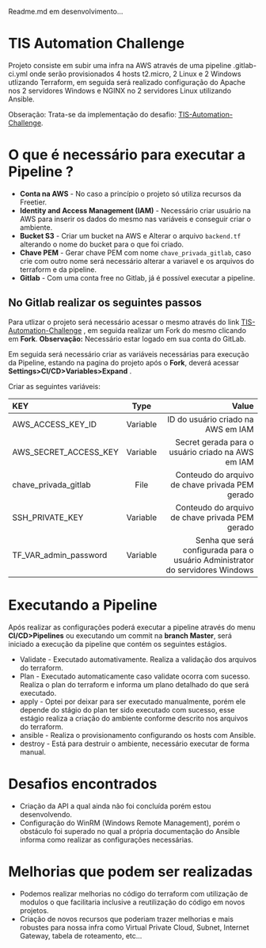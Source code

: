 Readme.md em desenvolvimento...

# TIS Automation Challenge

Projeto consiste em subir uma infra na AWS através de uma pipeline .gitlab-ci.yml onde serão provisionados 4 hosts t2.micro, 2 Linux e 2 Windows utlizando Terraform, em seguida será realizado configuração do Apache nos 2 servidores Windows e NGINX no 2 servidores Linux utilizando Ansible.

Obseração: Trata-se da implementação do desafio: [TIS-Automation-Challenge](https://github.com/stone-payments/tis-automation-challenge).

# O que é necessário para executar a Pipeline ?

- **Conta na AWS** - No caso a princípio o projeto só utiliza recursos da Freetier.
- **Identity and Access Management (IAM)** - Necessário criar usuário na AWS para inserir os dados do mesmo nas variáveis e conseguir criar o ambiente.
- **Bucket S3** - Criar um bucket na AWS e Alterar o arquivo `backend.tf` alterando o nome do bucket para o que foi criado.
- **Chave PEM** - Gerar chave PEM com nome `chave_privada_gitlab`, caso crie com outro nome será necessário alterar a variavel e os arquivos do terraform e da pipeline.
- **Gitlab** - Com uma conta free no Gitlab, já é possível executar a pipeline.

## No Gitlab realizar os seguintes passos

Para utlizar o projeto será necessário acessar o mesmo através do link [TIS-Automation-Challenge](https://gitlab.com/robsonngr/tis-automation-challenge) , em seguida realizar um Fork do mesmo clicando em **Fork**.
**Observação:** Necessário estar logado em sua conta do GitLab.

Em seguida será necessário criar as variáveis necessárias para execução da Pipeline, estando na pagina do projeto após o **Fork**, deverá acessar **Settings>CI/CD>Variables>Expand** .

Criar as seguintes variáveis:


KEY | Type | Value 
:--------- | :------: | -------:
AWS_ACCESS_KEY_ID | Variable | ID do usuário criado na AWS em IAM
AWS_SECRET_ACCESS_KEY | Variable | Secret gerada para o usuário criado na AWS em IAM
chave_privada_gitlab | File | Conteudo do arquivo de chave privada PEM gerado
SSH_PRIVATE_KEY | Variable | Conteudo do arquivo de chave privada PEM gerado
TF_VAR_admin_password | Variable | Senha que será configurada para o usuário Administrator do servidores Windows

# Executando a Pipeline

Após realizar as configurações poderá executar a pipeline através do menu **CI/CD>Pipelines** ou executando um commit na **branch Master**, será iniciado a execução da pipeline que contém os seguintes estágios.

- Validate - Executado automativamente. Realiza a validação dos arquivos do terraform.
- Plan - Executado automaticamente caso validate ocorra com sucesso. Realiza o plan do terraform e informa um plano detalhado do que será executado.
- apply - Optei por deixar para ser executado manualmente, porém ele depende do stágio do plan ter sido executado com sucesso, esse estágio realiza a criação do ambiente conforme descrito nos arquivos do terraform.
- ansible - Realiza o provisionamento configurando os hosts com Ansible.
- destroy - Está para destruir o ambiente, necessário executar de forma manual.

# Desafios encontrados

 - Criação da API a qual ainda não foi concluída porém estou desenvolvendo.
 - Configuração do WinRM (Windows Remote Management), porém o obstáculo foi superado no qual a própria documentação do Ansible informa como realizar as configurações necessárias.
 

# Melhorias que podem ser realizadas

- Podemos realizar melhorias no código do terraform com utilização de modulos o que facilitaria inclusive a reutilização do código em novos projetos.
- Criação de novos recursos que poderiam trazer melhorias e mais robustes para nossa infra como Virtual Private Cloud, Subnet, Internet Gateway, tabela de roteamento, etc...